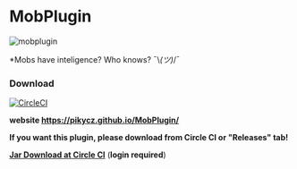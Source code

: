 # MobPlugin 

![mobplugin](https://github.com/PikyCZ/MobPlugin/blob/master/images/MobPlugin.png)

*Mobs have inteligence? Who knows? ¯\\_(ツ)_/¯

### Download

[![CircleCI](https://circleci.com/gh/PikyCZ/MobPlugin/tree/master.svg?style=shield&circle-token=)](https://circleci.com/gh/PikyCZ/MobPlugin/tree/master)

**website https://pikycz.github.io/MobPlugin/**

**If you want this plugin, please download from Circle CI or "Releases" tab!**

__[Jar Download at Circle CI](https://circleci.com/gh/PikyCZ/MobPlugin/tree/master/)__ (**login required**)
